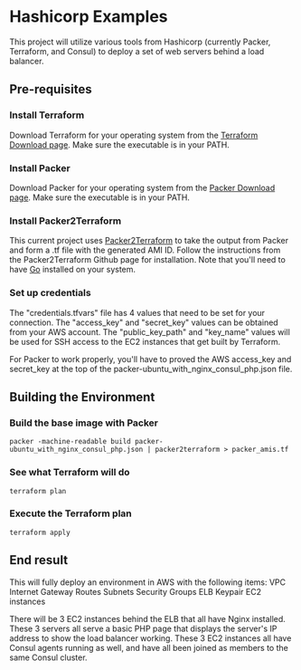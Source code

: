 # Hashicorp Examples

This project will utilize various tools from Hashicorp (currently Packer, Terraform, and Consul) to deploy a set of web servers behind a load balancer.

## Pre-requisites

### Install Terraform

Download Terraform for your operating system from the [Terraform Download page](https://www.terraform.io/downloads.html).  Make sure the executable is in your PATH.

### Install Packer

Download Packer for your operating system from the [Packer Download page](https://www.packer.io/downloads.html).  Make sure the executable is in your PATH.

### Install Packer2Terraform

This current project uses [Packer2Terraform](https://github.com/saymedia/packer2terraform) to take the output from Packer and form a .tf file with the generated AMI ID.  Follow the instructions from the Packer2Terraform Github page for installation.  Note that you'll need to have [Go](https://golang.org/doc/install) installed on your system.

### Set up credentials

The "credentials.tfvars" file has 4 values that need to be set for your connection.  The "access_key" and "secret_key" values can be obtained from your AWS account.  The "public_key_path" and "key_name" values will be used for SSH access to the EC2 instances that get built by Terraform.

For Packer to work properly, you'll have to proved the AWS access_key and secret_key at the top of the packer-ubuntu_with_nginx_consul_php.json file.

## Building the Environment

### Build the base image with Packer

```
packer -machine-readable build packer-ubuntu_with_nginx_consul_php.json | packer2terraform > packer_amis.tf
```

### See what Terraform will do

```
terraform plan
```

### Execute the Terraform plan

```
terraform apply
```

## End result

This will fully deploy an environment in AWS with the following items:
VPC
Internet Gateway
Routes
Subnets
Security Groups
ELB
Keypair
EC2 instances

There will be 3 EC2 instances behind the ELB that all have Nginx installed.  These 3 servers all serve a basic PHP page that displays the server's IP address to show the load balancer working.  These 3 EC2 instances all have Consul agents running as well, and have all been joined as members to the same Consul cluster.